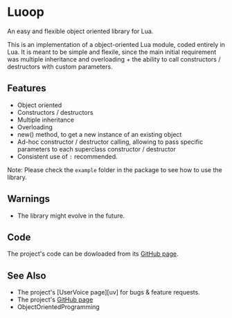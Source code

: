 Luoop
=====

An easy and flexible object oriented library for Lua.

This is an implementation of a object-oriented Lua module, coded entirely in Lua.
It is meant to be simple and flexile, since the main initial requirement was multiple inheritance and overloading + the ability
to call constructors / destructors with custom parameters.

Features
--------

* Object oriented
* Constructors / destructors
* Multiple inheritance
* Overloading
* new() method, to get a new instance of an existing object
* Ad-hoc constructor / destructor calling, allowing to pass specific parameters to each superclass constructor / destructor
* Consistent use of `:` recommended.

Note: Please check the `example` folder in the package to see how to use the library.

Warnings
--------

* The library might evolve in the future.

Code
----

The project's code can be dowloaded from its [GitHub page][gh].

See Also
--------

* The project's [UserVoice page][uv] for bugs & feature requests.
* The project's [GitHub page][gh]
* ObjectOrientedProgramming

[gh]: https://github.com/TeddyEngel/Luoop

